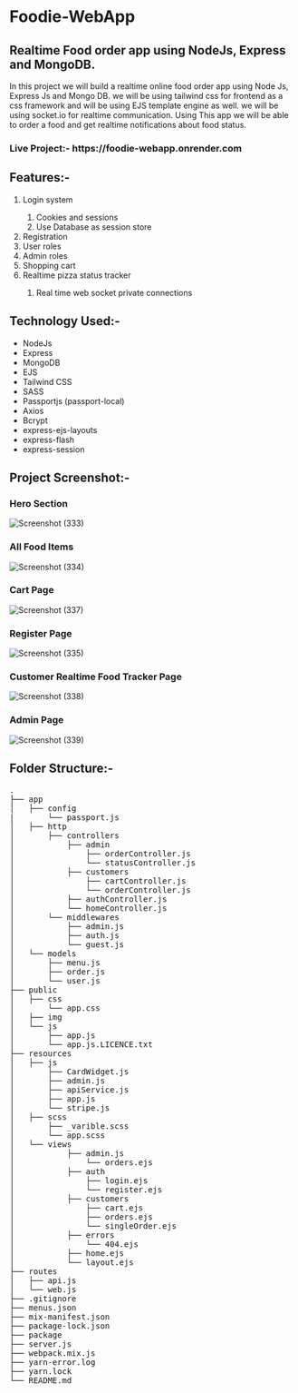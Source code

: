 # Foodie-WebApp
<h2>Realtime Food order app using NodeJs, Express and MongoDB.</h2>
<p>In this project we will build a realtime online food order app using Node Js, Express Js and Mongo DB. we will be using tailwind css for frontend as a css framework and will be using EJS template engine as well. we will be using socket.io for realtime communication. Using This app we will be able to order a food and get realtime notifications about food status.</p>

<h3>Live Project:- https://foodie-webapp.onrender.com </h3>


<h2>Features:-</h2>
<ol>
    <li>Login system</li>
        <ol>
            <li>Cookies and sessions</li>
            <li>Use Database as session store</li>
        </ol>
    <li>Registration</li> 
    <li>User roles</li>
    <li>Admin roles</li>
    <li>Shopping cart</li> 
    <li>Realtime pizza status tracker</li>
        <ol>
            <li>Real time web socket private connections</li>
        </ol>
</ol>


<h2>Technology Used:-</h2>
<ul>
<li>NodeJs</li>
<li>Express</li>
<li>MongoDB</li>
<li>EJS</li>
<li>Tailwind CSS</li>
<li>SASS</li>
<li>Passportjs (passport-local)</li>
<li>Axios</li>
<li>Bcrypt</li>
<li>express-ejs-layouts</li>
<li>express-flash</li>
<li>express-session</li>
</ul>


<h2>Project Screenshot:- </h2>
<h3>Hero Section</h3>

![Screenshot (333)](https://github.com/shubhamkr83/Foodie-WebApp/assets/72254047/56eb1756-df78-4285-b138-e216ee34b385)

<h3>All Food Items</h3>

![Screenshot (334)](https://github.com/shubhamkr83/Foodie-WebApp/assets/72254047/d34e0cb1-334a-4c84-a9e0-23a62ac2e4d5)


<h3>Cart Page</h3>

![Screenshot (337)](https://user-images.githubusercontent.com/72254047/232264866-eaacc611-fa6e-4784-95f3-0811d71639d7.png)

<h3>Register Page</h3>

![Screenshot (335)](https://user-images.githubusercontent.com/72254047/232264894-22330503-6413-483a-b2f1-1b0fc4cceb90.png)

<h3>Customer Realtime Food Tracker Page</h3>

![Screenshot (338)](https://user-images.githubusercontent.com/72254047/232264926-3e7011d0-1a0f-492e-8aeb-886826e9e403.png)

<h3>Admin Page</h3>

![Screenshot (339)](https://user-images.githubusercontent.com/72254047/232266233-f972e5be-3e3f-4416-a744-5ea8ac2f880f.png)


<h2>Folder Structure:-</h2>
<pre>
.
├── app
│   ├── config
|       └── passport.js
│   ├── http
│       ├── controllers
│           ├── admin
│               ├── orderController.js
│               └── statusController.js
│           ├── customers
│               ├── cartController.js
│               └── orderController.js
│           ├── authController.js
│           └── homeController.js
│       └── middlewares 
│           ├── admin.js
│           ├── auth.js
│           └── guest.js
│   └── models
│       ├── menu.js
│       ├── order.js
│       └── user.js 
├── public     
│   ├── css
│       └── app.css
│   ├── img
│   └── js
│       ├── app.js
│       └── app.js.LICENCE.txt
├── resources 
│   ├── js
│       ├── CardWidget.js
│       ├── admin.js
│       ├── apiService.js
│       ├── app.js
│       └── stripe.js
│   ├── scss
│       ├── _varible.scss
│       └── app.scss
│   └── views
│           ├── admin.js
│               └── orders.ejs
│           ├── auth
│               ├── login.ejs
│               └── register.ejs
│           ├── customers
│               ├── cart.ejs
│               ├── orders.ejs
│               └── singleOrder.ejs
│           ├── errors
│               └── 404.ejs
│           ├── home.ejs
│           └── layout.ejs
├── routes
│   ├── api.js
│   └── web.js
├── .gitignore           
├── menus.json
├── mix-manifest.json                  
├── package-lock.json                   
├── package          
├── server.js
├── webpack.mix.js                
├── yarn-error.log                 
├── yarn.lock                 
└── README.md
</pre>

